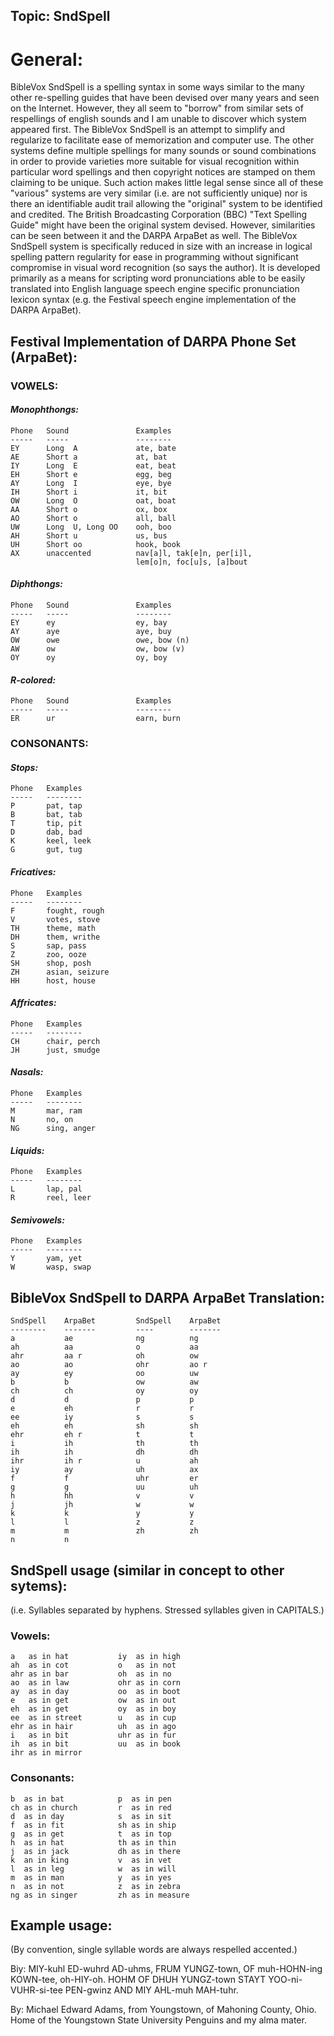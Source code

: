 ## Topic: SndSpell

# General:

BibleVox SndSpell is a spelling syntax in some ways similar to the many other re-spelling guides that have been devised over many years and seen on the Internet. However, they all seem to "borrow" from similar sets of respellings of english sounds and I am unable to discover which system appeared first. The BibleVox SndSpell is an attempt to simplify and regularize to facilitate ease of memorization and computer use. The other systems define multiple spellings for many sounds or sound combinations in order to provide varieties more suitable for visual recognition within particular word spellings and then copyright notices are stamped on them claiming to be unique. Such action makes little legal sense since all of these "various" systems are very similar (i.e. are not sufficiently unique) nor is there an identifiable audit trail allowing the "original" system to be identified and credited. The British Broadcasting Corporation (BBC) "Text Spelling Guide" might have been the original system devised. However, similarities can be seen between it and the DARPA ArpaBet as well. The BibleVox SndSpell system is specifically reduced in size with an increase in logical spelling pattern regularity for ease in programming without significant compromise in visual word recognition (so says the author). It is developed primarily as a means for scripting word pronunciations able to be easily translated into English language speech engine specific pronunciation lexicon syntax (e.g. the Festival speech engine implementation of the DARPA ArpaBet).

## Festival Implementation of DARPA Phone Set (ArpaBet):

### VOWELS:

#### *Monophthongs:*

    Phone   Sound               Examples
    -----   -----               --------
    EY      Long  A             ate, bate
    AE      Short a             at, bat
    IY      Long  E             eat, beat
    EH      Short e             egg, beg
    AY      Long  I             eye, bye
    IH      Short i             it, bit
    OW      Long  O             oat, boat
    AA      Short o             ox, box
    AO      Short o             all, ball
    UW      Long  U, Long OO    ooh, boo
    AH      Short u             us, bus
    UH      Short oo            hook, book
    AX      unaccented          nav[a]l, tak[e]n, per[i]l,
                                lem[o]n, foc[u]s, [a]bout

#### *Diphthongs:*

    Phone   Sound               Examples
    -----   -----               --------
    EY      ey                  ey, bay
    AY      aye                 aye, buy
    OW      owe                 owe, bow (n)
    AW      ow                  ow, bow (v)
    OY      oy                  oy, boy

#### *R-colored:*

    Phone   Sound               Examples
    -----   -----               --------
    ER      ur                  earn, burn


### CONSONANTS:

#### *Stops:*

    Phone   Examples
    -----   --------
    P       pat, tap
    B       bat, tab
    T       tip, pit
    D       dab, bad
    K       keel, leek
    G       gut, tug

#### *Fricatives:*

    Phone   Examples
    -----   --------
    F       fought, rough
    V       votes, stove
    TH      theme, math
    DH      them, writhe 
    S       sap, pass
    Z       zoo, ooze
    SH      shop, posh
    ZH      asian, seizure
    HH      host, house

#### *Affricates:*

    Phone   Examples
    -----   --------
    CH      chair, perch
    JH      just, smudge

#### *Nasals:*

    Phone   Examples
    -----   --------
    M       mar, ram
    N       no, on
    NG      sing, anger

#### *Liquids:*

    Phone   Examples
    -----   --------
    L       lap, pal
    R       reel, leer

#### *Semivowels:*

    Phone   Examples
    -----   --------
    Y       yam, yet
    W       wasp, swap

## BibleVox SndSpell to DARPA ArpaBet Translation:

    SndSpell    ArpaBet         SndSpell    ArpaBet
    --------    -------         ----        -------
    a           ae              ng          ng
    ah          aa              o           aa
    ahr         aa r            oh          ow
    ao          ao              ohr         ao r
    ay          ey              oo          uw
    b           b               ow          aw
    ch          ch              oy          oy
    d           d               p           p
    e           eh              r           r
    ee          iy              s           s
    eh          eh              sh          sh
    ehr         eh r            t           t
    i           ih              th          th
    ih          ih              dh          dh
    ihr         ih r            u           ah
    iy          ay              uh          ax
    f           f               uhr         er
    g           g               uu          uh
    h           hh              v           v
    j           jh              w           w
    k           k               y           y
    l           l               z           z
    m           m               zh          zh
    n           n

## SndSpell usage (similar in concept to other sytems):
(i.e. Syllables separated by hyphens. Stressed syllables given in CAPITALS.)

### Vowels:

    a   as in hat           iy  as in high
    ah  as in cot           o   as in not
    ahr as in bar           oh  as in no
    ao  as in law           ohr as in corn
    ay  as in day           oo  as in boot
    e   as in get           ow  as in out
    eh  as in get           oy  as in boy
    ee  as in street        u   as in cup
    ehr as in hair          uh  as in ago
    i   as in bit           uhr as in fur
    ih  as in bit           uu  as in book
    ihr as in mirror

### Consonants:

    b  as in bat            p  as in pen
    ch as in church         r  as in red
    d  as in day            s  as in sit
    f  as in fit            sh as in ship
    g  as in get            t  as in top
    h  as in hat            th as in thin
    j  as in jack           dh as in there
    k  an in king           v  as in vet
    l  as in leg            w  as in will
    m  as in man            y  as in yes
    n  as in not            z  as in zebra
    ng as in singer         zh as in measure

## Example usage:
(By convention, single syllable words are always respelled accented.)

Biy: MIY-kuhl ED-wuhrd AD-uhms, FRUM YUNGZ-town, OF muh-HOHN-ing KOWN-tee, oh-HIY-oh. HOHM OF DHUH YUNGZ-town STAYT YOO-ni-VUHR-si-tee PEN-gwinz AND MIY AHL-muh MAH-tuhr.

By:  Michael Edward Adams, from Youngstown, of Mahoning County, Ohio. Home of the Youngstown State University Penguins and my alma mater.
